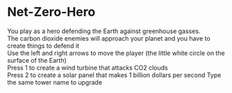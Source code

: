 # Net-Zero-Hero  
You play as a hero defending the Earth against greenhouse gasses.  
The carbon dioxide enemies will approach your planet and you have to create things to defend it  
Use the left and right arrows to move the player (the little white circle on the surface of the Earth)  
Press 1 to create a wind turbine that attacks CO2 clouds  
Press 2 to create a solar panel that makes 1 billion dollars per second
Type the same tower name to upgrade